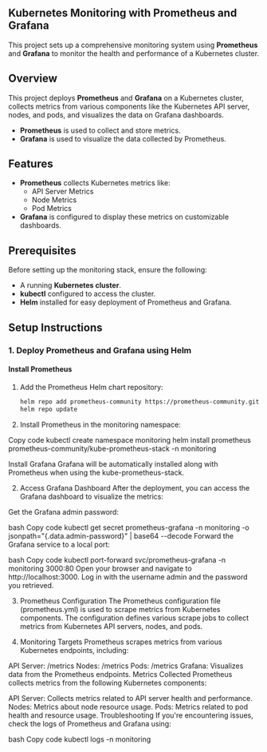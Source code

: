 ## Kubernetes Monitoring with Prometheus and Grafana

This project sets up a comprehensive monitoring system using **Prometheus** and **Grafana** to monitor the health and performance of a Kubernetes cluster.

## Overview

This project deploys **Prometheus** and **Grafana** on a Kubernetes cluster, collects metrics from various components like the Kubernetes API server, nodes, and pods, and visualizes the data on Grafana dashboards.

- **Prometheus** is used to collect and store metrics.
- **Grafana** is used to visualize the data collected by Prometheus.

## Features

- **Prometheus** collects Kubernetes metrics like:
  - API Server Metrics
  - Node Metrics
  - Pod Metrics
- **Grafana** is configured to display these metrics on customizable dashboards.

## Prerequisites

Before setting up the monitoring stack, ensure the following:

- A running **Kubernetes cluster**.
- **kubectl** configured to access the cluster.
- **Helm** installed for easy deployment of Prometheus and Grafana.

## Setup Instructions

### 1. Deploy Prometheus and Grafana using Helm

#### Install Prometheus

1. Add the Prometheus Helm chart repository:

   ```bash
   helm repo add prometheus-community https://prometheus-community.github.io/helm-charts
   helm repo update
2. Install Prometheus in the monitoring namespace:

Copy code
kubectl create namespace monitoring
helm install prometheus prometheus-community/kube-prometheus-stack -n monitoring

Install Grafana
Grafana will be automatically installed along with Prometheus when using the kube-prometheus-stack.

2. Access Grafana Dashboard
After the deployment, you can access the Grafana dashboard to visualize the metrics:

Get the Grafana admin password:

bash
Copy code
kubectl get secret prometheus-grafana -n monitoring -o jsonpath="{.data.admin-password}" | base64 --decode
Forward the Grafana service to a local port:

bash
Copy code
kubectl port-forward svc/prometheus-grafana -n monitoring 3000:80
Open your browser and navigate to http://localhost:3000. Log in with the username admin and the password you retrieved.

3. Prometheus Configuration
The Prometheus configuration file (prometheus.yml) is used to scrape metrics from Kubernetes components. The configuration defines various scrape jobs to collect metrics from Kubernetes API servers, nodes, and pods.

4. Monitoring Targets
Prometheus scrapes metrics from various Kubernetes endpoints, including:

API Server: /metrics
Nodes: /metrics
Pods: /metrics
Grafana: Visualizes data from the Prometheus endpoints.
Metrics Collected
Prometheus collects metrics from the following Kubernetes components:

API Server: Collects metrics related to API server health and performance.
Nodes: Metrics about node resource usage.
Pods: Metrics related to pod health and resource usage.
Troubleshooting
If you're encountering issues, check the logs of Prometheus and Grafana using:

bash
Copy code
kubectl logs <pod-name> -n monitoring
